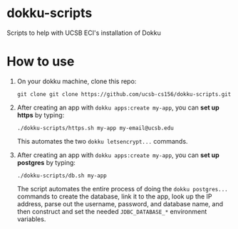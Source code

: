 # dokku-scripts
Scripts to help with UCSB ECI's installation of Dokku

# How to use

1. On your dokku machine, clone this repo:
   ```
   git clone git clone https://github.com/ucsb-cs156/dokku-scripts.git
   ```
2. After creating an app with `dokku apps:create my-app`, you can **set up https** by typing:

   ```
   ./dokku-scripts/https.sh my-app my-email@ucsb.edu
   ```
   
   This automates the two `dokku letsencrypt...` commands.
   
3. After creating an app with `dokku apps:create my-app`, you can **set up postgres** by typing:

   ```
   ./dokku-scripts/db.sh my-app
   ```
   
   The script automates the entire process of doing the `dokku postgres...` commands to create
   the database, link it to the app, look up the IP address, parse out the username, password,
   and database name, and then construct and set the needed `JDBC_DATABASE_*` environment variables.
   
